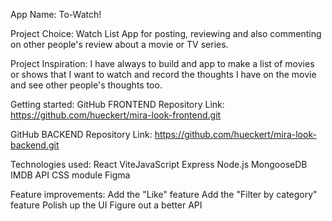App Name:
To-Watch!

Project Choice:
Watch List App for posting, reviewing and also commenting on other people's review about a movie or TV series.

Project Inspiration:
I have always to build and app to make a list of movies or shows that I want to watch and record the thoughts I have on the movie and see other people's thoughts too.

Getting started:
GitHub FRONTEND Repository Link:
https://github.com/hueckert/mira-look-frontend.git

GitHub BACKEND Repository Link:
https://github.com/hueckert/mira-look-backend.git





Technologies used:
React
ViteJavaScript
Express
Node.js
MongooseDB
IMDB API
CSS module
Figma


Feature improvements:
Add the "Like" feature
Add the "Filter by category" feature
Polish up the UI
Figure out a better API